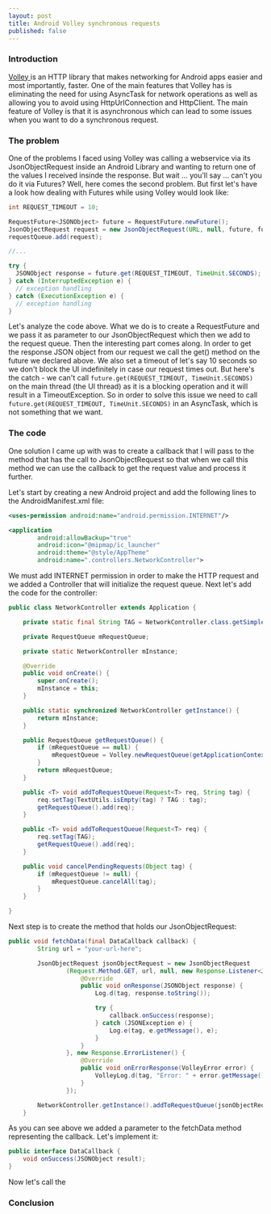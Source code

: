 ```yaml
---
layout: post
title: Android Volley synchronous requests
published: false
---
```


### Introduction

<a href=""> Volley </a> is an HTTP library that makes networking for Android apps easier and most importantly, faster. One of the main features that Volley has is eliminating the need for using AsyncTask for network operations as well as allowing you to avoid using HttpUrlConnection and HttpClient. The main feature of Volley is that it is asynchronous which can lead to some issues when you want to do a synchronous request.

### The problem

One of the problems I faced using Volley was calling a webservice via its JsonObjectRequest inside an Android Library and wanting to return one of the values I received insinde the response. But wait ... you'll say ... can't you do it via Futures? 
Well, here comes the second problem. But first let's have a look how dealing with Futures while using Volley would look like:

``` java
int REQUEST_TIMEOUT = 10;

RequestFuture<JSONObject> future = RequestFuture.newFuture();
JsonObjectRequest request = new JsonObjectRequest(URL, null, future, future);
requestQueue.add(request);

//...

try {
  JSONObject response = future.get(REQUEST_TIMEOUT, TimeUnit.SECONDS); // this will block (forever)
} catch (InterruptedException e) {
  // exception handling
} catch (ExecutionException e) {
  // exception handling
}
```

Let's analyze the code above. What we do is to create a RequestFuture and we pass it as parameter to our JsonObjectRequest which then we add to the request queue.
Then the interesting part comes along. In order to get the response JSON object from our request we call the get() method on the future we declared above. We also set a timeout of let's say 10 seconds so we don't block the UI indefinitely in case our request times out.
But here's the catch - we can't call ``` future.get(REQUEST_TIMEOUT, TimeUnit.SECONDS) ``` on the main thread (the UI thread) as it is a blocking operation and it will result in a TimeoutException. So in order to solve this issue we need to call ``` future.get(REQUEST_TIMEOUT, TimeUnit.SECONDS) ``` in an AsyncTask, which is not something that we want.

### The code

One solution I came up with was to create a callback that I will pass to the method that has the call to JsonObjectRequest so that when we call this method we can use the callback to get the request value and process it further.

Let's start by creating a new Android project and add the following lines to the AndroidManifest.xml file:

``` xml
<uses-permission android:name="android.permission.INTERNET"/>

<application
        android:allowBackup="true"
        android:icon="@mipmap/ic_launcher"
        android:theme="@style/AppTheme"
        android:name=".controllers.NetworkController">
```

We must add INTERNET permission in order to make the HTTP request and we added a Controller that will initialize the request queue.
Next let's add the code for the controller:

```java
public class NetworkController extends Application {

    private static final String TAG = NetworkController.class.getSimpleName();

    private RequestQueue mRequestQueue;

    private static NetworkController mInstance;

    @Override
    public void onCreate() {
        super.onCreate();
        mInstance = this;
    }

    public static synchronized NetworkController getInstance() {
        return mInstance;
    }

    public RequestQueue getRequestQueue() {
        if (mRequestQueue == null) {
            mRequestQueue = Volley.newRequestQueue(getApplicationContext());
        }
        return mRequestQueue;
    }

    public <T> void addToRequestQueue(Request<T> req, String tag) {
        req.setTag(TextUtils.isEmpty(tag) ? TAG : tag);
        getRequestQueue().add(req);
    }

    public <T> void addToRequestQueue(Request<T> req) {
        req.setTag(TAG);
        getRequestQueue().add(req);
    }

    public void cancelPendingRequests(Object tag) {
        if (mRequestQueue != null) {
            mRequestQueue.cancelAll(tag);
        }
    }

}
```

Next step is to create the method that holds our JsonObjectRequest:

```java
public void fetchData(final DataCallback callback) {
        String url = "your-url-here";

        JsonObjectRequest jsonObjectRequest = new JsonObjectRequest
                (Request.Method.GET, url, null, new Response.Listener<JSONObject>() {
                    @Override
                    public void onResponse(JSONObject response) {
                        Log.d(tag, response.toString());

                        try {
                            callback.onSuccess(response);
                        } catch (JSONException e) {
                            Log.e(tag, e.getMessage(), e);
                        }
                    }
                }, new Response.ErrorListener() {
                    @Override
                    public void onErrorResponse(VolleyError error) {
                        VolleyLog.d(tag, "Error: " + error.getMessage());
                    }
                });

        NetworkController.getInstance().addToRequestQueue(jsonObjectRequest);
    }
```

As you can see above we added a parameter to the fetchData method representing the callback. Let's implement it:

```java
public interface DataCallback {
    void onSuccess(JSONObject result);
}
```

Now let's call the 

### Conclusion


